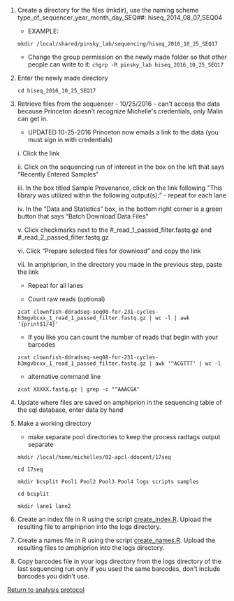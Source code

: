 
1. Create a directory for the files (mkdir), use the naming scheme type_of_sequencer_year_month_day_SEQ##: hiseq_2014_08_07_SEQ04
    - EXAMPLE: 
    
    `mkdir /local/shared/pinsky_lab/sequencing/hiseq_2016_10_25_SEQ17`
    
    - Change the group permission on the newly made folder so that other people can write to it:
    `chgrp -R pinsky_lab hiseq_2016_10_25_SEQ17`
    
2. Enter the newly made directory
    
    `cd hiseq_2016_10_25_SEQ17`
    
3. Retrieve files from the sequencer - 10/25/2016 - can't access the data because Princeton doesn't recognize Michelle's credentials, only Malin can get in.
    - UPDATED 10-25-2016 Princeton now emails a link to the data (you must sign in with credentials)
    
    i. Click the link
    
    ii. Click on the sequencing run of interest in the box on the left that says “Recently Entered Samples"
    
    iii. In the box titled Sample Provenance, click on the link following "This library was utilized within the following output(s):” - repeat for each lane
    
    iv. In the “Data and Statistics” box, in the bottom right corner is a green button that says “Batch Download Data Files"
    
    v. Click checkmarks next to the #_read_1_passed_filter.fastq.gz and #_read_2_passed_filter.fastq.gz
    
    vi. Click “Prepare selected files for download” and copy the link
    
    vii. In amphiprion, in the directory you made in the previous step, paste the link
    
    - Repeat for all lanes
    
    - Count raw reads (optional)
    
    `zcat clownfish-ddradseq-seq08-for-231-cycles-h3mgvbcxx_1_read_1_passed_filter.fastq.gz | wc -l | awk '{print$1/4}'`
   
   - If you like you can count the number of reads that begin with your barcodes
    
    `zcat clownfish-ddradseq-seq08-for-231-cycles-h3mgvbcxx_1_read_1_passed_filter.fastq.gz | awk ‘^ACGTTT' | wc -l`
   
   - alternative command line
    
    `zcat XXXXX.fastq.gz | grep -c "^AAACGA"`
    
4. Update where files are saved on amphiprion in the sequencing table of the sql database, enter data by hand
5. Make a working directory 
    - make separate pool directories to keep the process radtags output separate
    
    `mkdir /local/home/michelles/02-apcl-ddocent/17seq`
    
    
    `cd 17seq`
    
    
    `mkdir bcsplit Pool1 Pool2 Pool3 Pool4 logs scripts samples`
   
    `cd bcsplit`
    
    `mkdir lane1 lane2`
6. Create an index file in R using the script [create_index.R](https://github.com/stuartmichelle/Genetics/blob/master/code/create_index.R).  Upload the resulting file to amphiprion into the logs directory.
7. Create a names file in R using the script [create_names.R](https://github.com/stuartmichelle/Genetics/blob/master/code/create_names.R).  Upload the resulting files to amphiprion into the logs directory.
8. Copy barcodes file in your logs directory from the logs directory of the last sequencing run only if you used the same barcodes, don't include barcodes you didn't use.

[Return to analysis protocol](./0.hiseq_ddocent.md)
